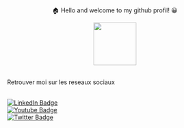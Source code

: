 <div id="header" align="center">
    <p>🏠 Hello and welcome to my github profil! 😀</p>
    <img src="https://media.giphy.com/media/JtBZm3Getg3dqxK0zP/giphy-downsized.gif" width="100"/> 
</div>

<br>
<p>Retrouver moi sur les reseaux sociaux</p>
<br>
<div id="badges">
    <div>
    <a href="https://www.linkedin.com/in/fr%C3%A9d%C3%A9ric-quivron-163a7630/">
        <img src="https://img.shields.io/badge/LinkedIn-blue?style=for-the-badge&logo=linkedin&logoColor=white" alt="LinkedIn Badge"/>
    </a>
    </div>
    <div>
    <a href="https://www.youtube.com/channel/UCutuBM3yKNTlZtGT_StHrsA/playlists">
        <img src="https://img.shields.io/badge/YouTube-red?style=for-the-badge&logo=youtube&logoColor=white" alt="Youtube Badge"/>
    </a>
    </div>
    <div>
    <a href="https://twitter.com/QuivronF">
        <img src="https://img.shields.io/badge/Twitter-blue?style=for-the-badge&logo=twitter&logoColor=white" alt="Twitter Badge"/>
    </a>
    </div>
</div>